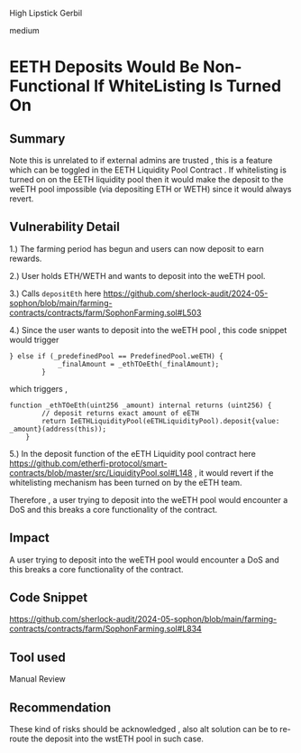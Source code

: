 High Lipstick Gerbil

medium

# EETH Deposits Would Be Non-Functional If WhiteListing Is Turned On

## Summary

Note this is unrelated to if external admins are trusted , this is a feature which can be toggled in the EETH Liquidity Pool Contract . If
whitelisting is turned on on the EETH liquidity pool then it would make the deposit to the weETH pool impossible (via depositing ETH or WETH) since it would always revert.

## Vulnerability Detail

1.) The farming period has begun and users can now deposit to earn rewards.

2.) User holds ETH/WETH and wants to deposit into the weETH pool.

3.) Calls `depositEth` here https://github.com/sherlock-audit/2024-05-sophon/blob/main/farming-contracts/contracts/farm/SophonFarming.sol#L503

4.) Since the user wants to deposit into the weETH pool , this code snippet would trigger 

```solidity
} else if (_predefinedPool == PredefinedPool.weETH) {
            _finalAmount = _ethTOeEth(_finalAmount);
        }
```

which triggers , 

```solidity
function _ethTOeEth(uint256 _amount) internal returns (uint256) {
        // deposit returns exact amount of eETH
        return IeETHLiquidityPool(eETHLiquidityPool).deposit{value: _amount}(address(this));
    }
```

5.) In the deposit function of the eETH Liquidity pool contract here https://github.com/etherfi-protocol/smart-contracts/blob/master/src/LiquidityPool.sol#L148  , it would revert if the whitelisting mechanism has been turned on by the eETH team.

Therefore , a user trying to deposit into the weETH pool would encounter a DoS and this breaks a core functionality of the contract.


## Impact

 A user trying to deposit into the weETH pool would encounter a DoS and this breaks a core functionality of the contract.

## Code Snippet

https://github.com/sherlock-audit/2024-05-sophon/blob/main/farming-contracts/contracts/farm/SophonFarming.sol#L834

## Tool used

Manual Review

## Recommendation

These kind of risks should be acknowledged , also alt solution can be to re-route the deposit into the wstETH pool in such case.